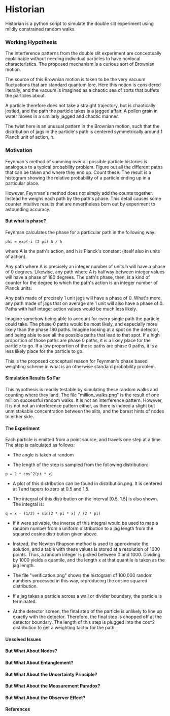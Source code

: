# Historian

Historian is a python script to simulate the double slit experiment using mildly constrained random walks.


### Working Hypothesis

The interference patterns from the double slit experiment are conceptually explainable without needing individual particles to have nonlocal characteristics.  The proposed mechanism is a curious sort of Brownian motion.  

The source of this Brownian motion is taken to be the very vacuum fluctuations that are standard quantum lore.  Here this notion is considered literally, and the vacuum is imagined as a chaotic sea of sorts that buffets the particles about.

A particle therefore does not take a straight trajectory, but is chaotically jostled, and the path the particle takes is a jagged affair.  A pollen grain in water moves in a similarly jagged and chaotic manner.  

The twist here is an unusual pattern in the Brownian motion, such that the distribution of jags in the particle's path is centered symmetrically around 1 Planck unit of action, h.


### Motivation

Feynman's method of summing over all possible particle histories is analogous to a typical probability problem.  Figure out all the different paths that can be taken and where they end up.  Count these.  The result is a histogram showing the relative probability of a particle ending up in a particular place.

However, Feynman's method does not simply add the counts together. Instead he weighs each path by the path's phase.  This detail causes some counter intuitive results that are nevertheless born out by experiment to astounding accuracy.


#### But what is phase?

Feynman calculates the phase for a particular path in the following way:

```buildoutcfg
phi = exp(-i (2 pi) A / h
```

where A is the path's action, and h is Planck's constant (itself also in units of action).

Any path where A is precisely an integer number of units h will have a phase of 0 degrees.  Likewise, any path where A is halfway between integer values will have a phase of 180 degrees.  The path's phase, then, is a kind of counter for the degree to which the path's action is an integer number of Planck units.

Any path made of precisely 1 unit jags will have a phase of 0.  What's more, any path made of jags that on average are 1 unit will also have a phase of 0.  Paths with half integer action values would be much less likely.

Imagine somehow being able to account for every single path the particle could take.  The phase 0 paths would be most likely, and especially more likely than the phase 180 paths.  Imagine looking at a spot on the detector, and being able to see all the possible paths that lead to that spot.  If a high proportion of those paths are phase 0 paths, it is a likely place for the particle to go.  If a low proportion of those paths are phase 0 paths, it is a less likely place for the particle to go.

This is the proposed conceptual reason for Feynman's phase based weighting scheme in what is an otherwise standard probability problem.  


#### Simulation Results So Far

This hypothesis is readily testable by simulating these random walks and counting where they land.  The file "million_walks.png" is the result of one million successful random walks.  It is not an interference pattern.  However, it is not not an interference pattern either, as there is indeed a slight but unmistakable concentration between the slits, and the barest hints of nodes to either side. 


#### The Experiment

Each particle is emitted from a point source, and travels one step at a time.  The step is calculated as follows:

- The angle is taken at random

- The length of the step is sampled from the following distribution:

```buildoutcfg
p = 2 * cos^2(pi * x)
```
- A plot of this distribution can be found in distribution.png.  It is centered at 1 and tapers to zero at 0.5 and 1.5.

- The integral of this distribution on the interval [0.5, 1.5] is also shown.  The integral is:

```buildoutcfg
q = x - (1/2) + sin(2 * pi * x) / (2 * pi)
```

- If it were solvable, the inverse of this integral would be used to map a random number from a uniform distribution to a jag length from the squared cosine distribution given above.  

- Instead, the Newton Rhapson method is used to approximate the solution, and a table with these values is stored at a resolution of 1000 points.  Thus, a random integer is picked between 0 and 1000.  Dividing by 1000 yields a quantile, and the length x at that quantile is taken as the jag length.

- The file "verification.png" shows the histogram of 100,000 random numbers processed in this way, reproducing the cosine squared distribution.

- If a jag takes a particle across a wall or divider boundary, the particle is terminated.  

- At the detector screen, the final step of the particle is unlikely to line up exactly with the detector.  Therefore, the final step is chopped off at the detector boundary.  The length of this step is plugged into the cos^2 distribution to get a weighting factor for the path. 


#### Unsolved Issues



#### But What About Nodes?

#### But What About Entanglement?

#### But What About the Uncertainty Principle?

#### But What About the Measurement Paradox?

#### But What About the Observer Effect?


#### References

